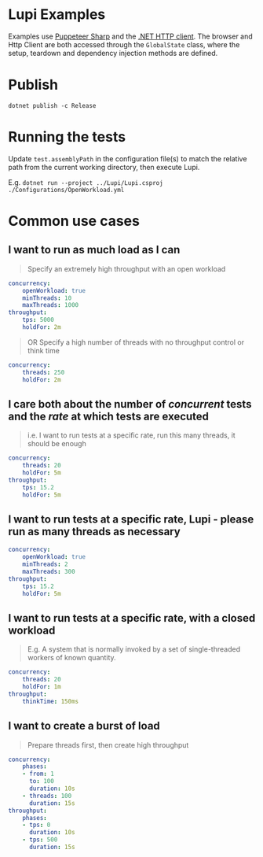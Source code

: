 # Lupi Examples
Examples use [Puppeteer Sharp](https://github.com/hardkoded/puppeteer-sharp) and the [.NET HTTP client](https://docs.microsoft.com/en-us/dotnet/api/system.net.http.httpclient?view=netcore-3.1). The browser and Http Client are both accessed through the `GlobalState` class, where the setup, teardown and dependency injection methods are defined.

# Publish
`dotnet publish -c Release`

# Running the tests
Update `test.assemblyPath` in the configuration file(s) to match the relative path from the current working directory, then execute Lupi.

E.g.
`dotnet run --project ../Lupi/Lupi.csproj ./Configurations/OpenWorkload.yml`

# Common use cases
## I want to run as much load as I can
 > Specify an extremely high throughput with an open workload

```yaml
concurrency:
    openWorkload: true
    minThreads: 10
    maxThreads: 1000
throughput:
    tps: 5000
    holdFor: 2m
```

 > OR Specify a high number of threads with no throughput control or think time

```yaml
concurrency:
    threads: 250
    holdFor: 2m
```
## I care both about the number of _concurrent_ tests and the _rate_ at which tests are executed

> i.e. I want to run tests at a specific rate, run this many threads, it should be enough

```yaml
concurrency:
    threads: 20
    holdFor: 5m
throughput:
    tps: 15.2
    holdFor: 5m
```

## I want to run tests at a specific rate, Lupi - please run as many threads as necessary
```yaml
concurrency:
    openWorkload: true
    minThreads: 2
    maxThreads: 300
throughput:
    tps: 15.2
    holdFor: 5m
```

## I want to run tests at a specific rate, with a closed workload

> E.g. A system that is normally invoked by a set of single-threaded workers of known quantity.

```yaml
concurrency:
    threads: 20
    holdFor: 1m
throughput:
    thinkTime: 150ms
```

## I want to create a burst of load

> Prepare threads first, then create high throughput

```yaml
concurrency:
    phases:
    - from: 1
      to: 100
      duration: 10s
    - threads: 100
      duration: 15s
throughput:
    phases:
    - tps: 0
      duration: 10s
    - tps: 500
      duration: 15s
```